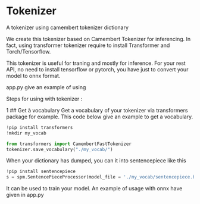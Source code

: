 # Tokenizer
A tokenizer using camembert tokenizer dictionary

We create this tokenizer based on Camembert Tokenizer for inferencing. In fact, 
using transformer tokenizer require to install Transformer and Torch/Tensorflow.

This tokenizer is useful for traning and mostly for inference. For your rest API, no need to install tensorflow or pytorch, you have just to convert your model to onnx format.

app.py give an example of using


Steps for using with tokenizer : 

1 ## Get à vocabulary
Get a vocabulary of your tokenizer via transformers package for example.
This code below give an example to get a vocabulary.

```python
!pip install transformers
!mkdir my_vocab

from transformers import CamembertFastTokenizer
tokenizer.save_vocabulary("./my_vocab/")
```

When your dictionary has dumped, you can it into sentencepiece like this
```python
!pip install sentencepiece
s = spm.SentencePieceProcessor(model_file = './my_vocab/sentencepiece.bpe.model')
``` 
It can be used to train your model. An example of usage with onnx have given in app.py
    
